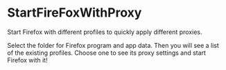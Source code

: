 # StartFireFoxWithProxy
 Start Firefox with different profiles to quickly apply different proxies.
 
Select the folder for Firefox program and app data. Then you will see a list of the existing profiles. Choose one to see its proxy settings and start Firefox with it!


